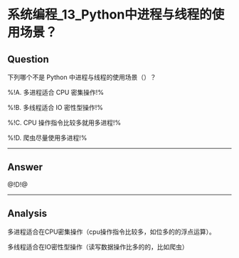 # 系统编程_13_Python中进程与线程的使用场景？

## Question
下列哪个不是 Python 中进程与线程的使用场景（）？

%!A. 多进程适合 CPU 密集操作!%

%!B. 多线程适合 IO 密性型操作!%

%!C. CPU 操作指令比较多就用多进程!%

%!D. 爬虫尽量使用多进程!%

----

## Answer
@!D!@

----

## Analysis

多进程适合在CPU密集操作（cpu操作指令比较多，如位多的的浮点运算）。

多线程适合在IO密性型操作（读写数据操作比多的的，比如爬虫）